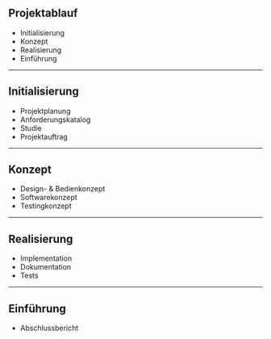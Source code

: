 ## Projektablauf

- Initialisierung
- Konzept
- Realisierung
- Einführung

---

## Initialisierung

- Projektplanung
- Anforderungskatalog
- Studie
- Projektauftrag

---

## Konzept

- Design- &amp; Bedienkonzept
- Softwarekonzept
- Testingkonzept

---

## Realisierung

- Implementation
- Dokumentation
- Tests

---

## Einführung

- Abschlussbericht
